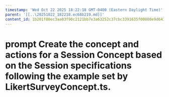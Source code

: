 ```yaml
---
timestamp: 'Wed Oct 22 2025 18:22:18 GMT-0400 (Eastern Daylight Time)'
parent: '[[..\20251022_182218.ec68b219.md]]'
content_id: 1b201f80ec3aa03f90c2121bb7e3a63252c37cbc3391635f00808e9d6438c914
---
```


# prompt Create the concept and actions for a Session Concept based on the Session specifications following the example set by LikertSurveyConcept.ts.
